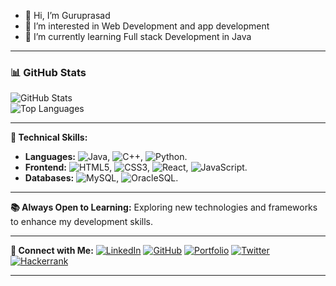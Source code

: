- 👋 Hi, I’m Guruprasad
- 👀 I’m interested in Web Development and app development
- 🌱 I’m currently learning Full stack Development in Java

<!---
guruprasad26gp/guruprasad26gp is a ✨ special ✨ repository because its `README.md` (this file) appears on your GitHub profile.
You can click the Preview link to take a look at your changes.
--->
---

### 📊 **GitHub Stats**

![GitHub Stats](https://github-readme-stats.vercel.app/api?username=guruprasad22gp&show_icons=true&theme=radical)  
![Top Languages](https://github-readme-stats.vercel.app/api/top-langs/?username=guruprasad22gp&layout=compact&theme=radical)  

---

**🚀 Technical Skills:**
- **Languages:** ![Java](https://img.shields.io/badge/Java-ED8B00?style=flat&logo=java&logoColor=white), ![C++](https://img.shields.io/badge/C++-00599C?style=flat&logo=c%2b%2b&logoColor=white), ![Python](https://img.shields.io/badge/Python-3776AB?style=flat&logo=python&logoColor=white).
- **Frontend:** ![HTML5](https://img.shields.io/badge/HTML5-E34F26?style=flat&logo=html5&logoColor=white), ![CSS3](https://img.shields.io/badge/CSS3-1572B6?style=flat&logo=css3&logoColor=white), ![React](https://img.shields.io/badge/React-20232A?style=flat&logo=react&logoColor=61DAFB),  ![JavaScript](https://img.shields.io/badge/JavaScript-323330?style=flat&logo=javascript&logoColor=F7DF1E).
- **Databases:** ![MySQL](https://img.shields.io/badge/MySQL-00000F?style=flat&logo=mysql&logoColor=white), ![OracleSQL](https://img.shields.io/badge/OracleSQL-F80000?style=flat&logo=oracle&logoColor=white).

---

**📚 Always Open to Learning:**
Exploring new technologies and frameworks to enhance my development skills.

---

**🤝 Connect with Me:**
[![LinkedIn](https://img.shields.io/badge/-LinkedIn-blue)](https://www.linkedin.com/in/guruprasadgp22/) [![GitHub](https://img.shields.io/badge/-GitHub-black)](https://github.com/guruprasadgp22) [![Portfolio](https://img.shields.io/badge/-Portfolio-blueviolet)](https://guruprasad22.netlify.app/) [![Twitter](https://img.shields.io/badge/-Twitter-1DA1F2)](https://x.com/c23_gp/) [![Hackerrank](https://img.shields.io/badge/-Hackerrank-1DA1F2)](https://www.hackerrank.com/profile/guruprasad6200)

---
